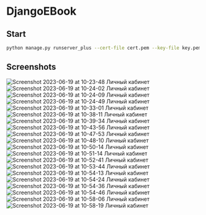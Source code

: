 # DjangoEBook

## Start
```bash
python manage.py runserver_plus --cert-file cert.pem --key-file key.pem
```
## Screenshots
![Screenshot 2023-06-19 at 10-23-48 Личный кабинет](https://github.com/gepolis/Ebook3/assets/120267018/57a3a914-19ae-4c2e-89e7-50c76470326a)
![Screenshot 2023-06-19 at 10-24-02 Личный кабинет](https://github.com/gepolis/Ebook3/assets/120267018/af457017-3cd1-4db0-a1bf-6992d850f280)
![Screenshot 2023-06-19 at 10-24-09 Личный кабинет](https://github.com/gepolis/Ebook3/assets/120267018/1fa54ba0-ce61-4350-8843-d2f033605daf)
![Screenshot 2023-06-19 at 10-24-49 Личный кабинет](https://github.com/gepolis/Ebook3/assets/120267018/bea0234e-8c0d-42b8-8460-b282b1061a1d)
![Screenshot 2023-06-19 at 10-33-01 Личный кабинет](https://github.com/gepolis/Ebook3/assets/120267018/1467e2e7-9445-47fe-90b6-a055769de509)
![Screenshot 2023-06-19 at 10-38-11 Личный кабинет](https://github.com/gepolis/Ebook3/assets/120267018/6a4dbc4f-0aa8-4a78-89c8-b1d764fafa6c)
![Screenshot 2023-06-19 at 10-39-34 Личный кабинет](https://github.com/gepolis/Ebook3/assets/120267018/30672df3-edf2-4ecc-b5a1-e671053b5329)
![Screenshot 2023-06-19 at 10-43-56 Личный кабинет](https://github.com/gepolis/Ebook3/assets/120267018/84be2cb9-70d7-4bf1-b0ca-33f6172a5593)
![Screenshot 2023-06-19 at 10-47-53 Личный кабинет](https://github.com/gepolis/Ebook3/assets/120267018/11009680-087e-452c-a499-425ef84386e4)
![Screenshot 2023-06-19 at 10-48-10 Личный кабинет](https://github.com/gepolis/Ebook3/assets/120267018/6a073306-08f7-4f22-ad8e-b94299571c31)
![Screenshot 2023-06-19 at 10-50-14 Личный кабинет](https://github.com/gepolis/Ebook3/assets/120267018/6f51df7c-29da-4b3d-9dd8-55667e4aba49)
![Screenshot 2023-06-19 at 10-51-14 Личный кабинет](https://github.com/gepolis/Ebook3/assets/120267018/30fa539f-acc9-4cce-a848-6912dc1b125d)
![Screenshot 2023-06-19 at 10-52-41 Личный кабинет](https://github.com/gepolis/Ebook3/assets/120267018/d5ee51dc-8e58-4186-a2b2-c33b09ac73c0)
![Screenshot 2023-06-19 at 10-53-44 Личный кабинет](https://github.com/gepolis/Ebook3/assets/120267018/6af7c43f-c8f7-4b7b-8ab7-8c08c7693c32)
![Screenshot 2023-06-19 at 10-54-13 Личный кабинет](https://github.com/gepolis/Ebook3/assets/120267018/4eeab7a6-84d2-4621-850e-6ce6fc50f001)
![Screenshot 2023-06-19 at 10-54-24 Личный кабинет](https://github.com/gepolis/Ebook3/assets/120267018/670068bd-2aaf-44cf-ba5e-00c5712765fd)
![Screenshot 2023-06-19 at 10-54-36 Личный кабинет](https://github.com/gepolis/Ebook3/assets/120267018/18d5f07c-005c-4200-a1ff-8463189b4cea)
![Screenshot 2023-06-19 at 10-54-46 Личный кабинет](https://github.com/gepolis/Ebook3/assets/120267018/74aeaf5f-545e-4217-9ec6-cfef24fc02aa)
![Screenshot 2023-06-19 at 10-58-06 Личный кабинет](https://github.com/gepolis/Ebook3/assets/120267018/332e4b68-59c8-40d2-b286-6baca8012b41)
![Screenshot 2023-06-19 at 10-58-19 Личный кабинет](https://github.com/gepolis/Ebook3/assets/120267018/a225c899-b764-466f-9b5f-03b613f99c2f)
